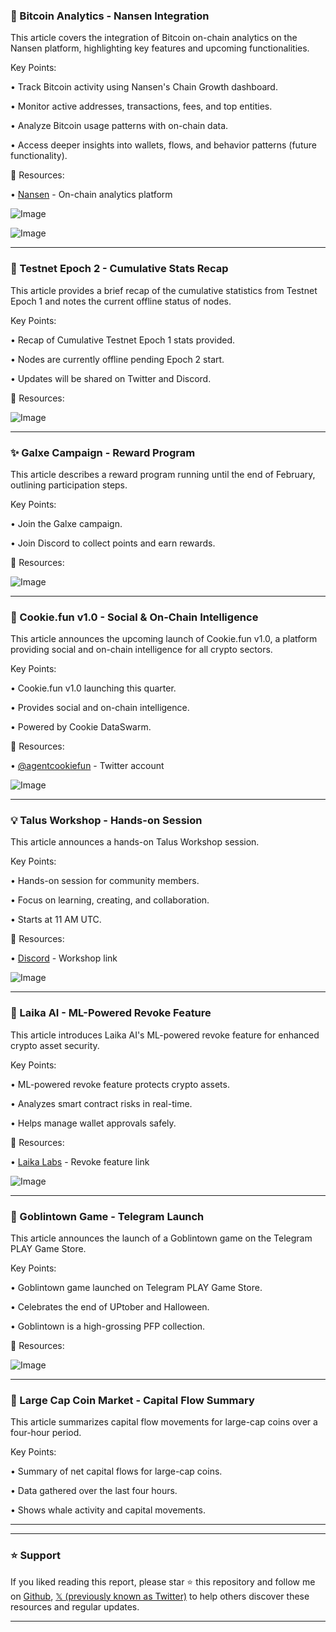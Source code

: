 ### 🤖 Bitcoin Analytics - Nansen Integration

This article covers the integration of Bitcoin on-chain analytics on the Nansen platform, highlighting key features and upcoming functionalities.

Key Points:

• Track Bitcoin activity using Nansen's Chain Growth dashboard.


• Monitor active addresses, transactions, fees, and top entities.


• Analyze Bitcoin usage patterns with on-chain data.


• Access deeper insights into wallets, flows, and behavior patterns (future functionality).


🔗 Resources:

• [Nansen](https://nansen.ai/) - On-chain analytics platform

![Image](https://pbs.twimg.com/media/GkOTKBRa8AAyvw3?format=jpg&name=small)

![Image](https://pbs.twimg.com/media/GkOTLB8bcAAjjAj?format=jpg&name=small)


---

### 🚀 Testnet Epoch 2 - Cumulative Stats Recap

This article provides a brief recap of the cumulative statistics from Testnet Epoch 1 and notes the current offline status of nodes.

Key Points:

• Recap of Cumulative Testnet Epoch 1 stats provided.


• Nodes are currently offline pending Epoch 2 start.


• Updates will be shared on Twitter and Discord.


🔗 Resources:

![Image](https://pbs.twimg.com/ext_tw_video_thumb/1892515523734249472/pu/img/qroR8mfbnDHMVtgl.jpg)


---

### ✨ Galxe Campaign - Reward Program

This article describes a reward program running until the end of February, outlining participation steps.

Key Points:

• Join the Galxe campaign.


• Join Discord to collect points and earn rewards.


🔗 Resources:

![Image](https://pbs.twimg.com/media/GkFWKhaXYAAiuEb?format=jpg&name=small)


---

### 🤖 Cookie.fun v1.0 - Social & On-Chain Intelligence

This article announces the upcoming launch of Cookie.fun v1.0, a platform providing social and on-chain intelligence for all crypto sectors.

Key Points:

• Cookie.fun v1.0 launching this quarter.


• Provides social and on-chain intelligence.


• Powered by Cookie DataSwarm.


🔗 Resources:

• [@agentcookiefun](https://twitter.com/agentcookiefun) - Twitter account


![Image](https://pbs.twimg.com/media/GkOQ2NNacAABzu1?format=jpg&name=small)


---

### 💡 Talus Workshop - Hands-on Session

This article announces a hands-on Talus Workshop session.

Key Points:

• Hands-on session for community members.


• Focus on learning, creating, and collaboration.


• Starts at 11 AM UTC.


🔗 Resources:

• [Discord](https://discord.gg/T34gVwtw?event=1339584196590440468) - Workshop link

![Image](https://pbs.twimg.com/media/GkM2TK3W4AAX4i_?format=jpg&name=small)


---

### 🤖 Laika AI - ML-Powered Revoke Feature

This article introduces Laika AI's ML-powered revoke feature for enhanced crypto asset security.

Key Points:

• ML-powered revoke feature protects crypto assets.


• Analyzes smart contract risks in real-time.


• Helps manage wallet approvals safely.


🔗 Resources:

• [Laika Labs](https://app.laikalabs.ai/revoke) - Revoke feature link

![Image](https://pbs.twimg.com/ext_tw_video_thumb/1892455827845353472/pu/img/QdhITMg42GDCZ7xE.jpg)


---

### 🚀 Goblintown Game - Telegram Launch

This article announces the launch of a Goblintown game on the Telegram PLAY Game Store.

Key Points:

• Goblintown game launched on Telegram PLAY Game Store.


• Celebrates the end of UPtober and Halloween.


• Goblintown is a high-grossing PFP collection.


🔗 Resources:

![Image](https://pbs.twimg.com/media/GbOsEp8WwAA-zJl?format=png&name=small)


---

### 🤖 Large Cap Coin Market - Capital Flow Summary

This article summarizes capital flow movements for large-cap coins over a four-hour period.

Key Points:

• Summary of net capital flows for large-cap coins.


• Data gathered over the last four hours.


• Shows whale activity and capital movements.


---


---

### ⭐️ Support

If you liked reading this report, please star ⭐️ this repository and follow me on [Github](https://github.com/Drix10), [𝕏 (previously known as Twitter)](https://x.com/DRIX_10_) to help others discover these resources and regular updates.

---